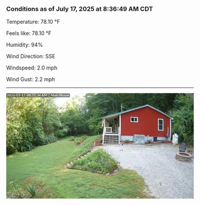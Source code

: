 ### Conditions as of July 17, 2025 at 8:36:49 AM CDT 

Temperature: 78.10 &deg;F

Feels like: 78.10 &deg;F

Humidity: 94%

Wind Direction: SSE

Windspeed: 2.0 mph

Wind Gust: 2.2 mph

---

<img src="./images/latest.jpeg"/>

